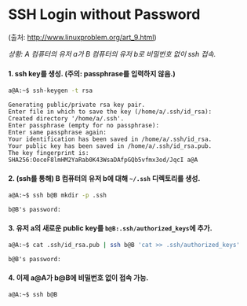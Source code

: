 # SSH Login without Password
(출처: http://www.linuxproblem.org/art_9.html)

*상황: A 컴퓨터의 유저 a가 B 컴퓨터의 유저 b로 비밀번호 없이 ssh 접속.*

####  1. ssh key를 생성. (주의: passphrase를 입력하지 않음.)
```bash
a@A:~$ ssh-keygen -t rsa
```
```
Generating public/private rsa key pair.
Enter file in which to save the key (/home/a/.ssh/id_rsa): 
Created directory '/home/a/.ssh'.
Enter passphrase (empty for no passphrase): 
Enter same passphrase again: 
Your identification has been saved in /home/a/.ssh/id_rsa.
Your public key has been saved in /home/a/.ssh/id_rsa.pub.
The key fingerprint is:
SHA256:OoceF8lmHM2YaRab0K43WsaDAfpGQb5vfmx3od/JqcI a@A
```

#### 2. (ssh를 통해) B 컴퓨터의 유저 b에 대해 `~/.ssh` 디렉토리를 생성.
```bash
a@A:~$ ssh b@B mkdir -p .ssh
```
```
b@B's password:
```

#### 3. 유저 a의 새로운 public key를 `b@B:.ssh/authorized_keys`에 추가.
```bash
a@A:~$ cat .ssh/id_rsa.pub | ssh b@B 'cat >> .ssh/authorized_keys'
```
```
b@B's password:
```

#### 4. 이제 a@A가 b@B에 비밀번호 없이 접속 가능.
```bash
a@A:~$ ssh b@B
```
